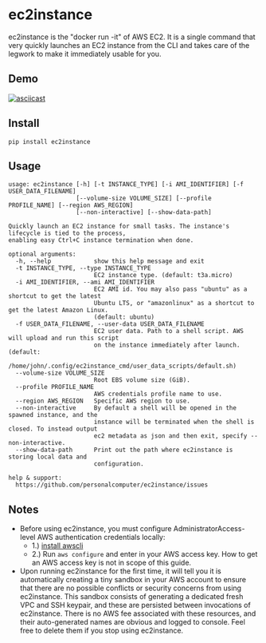 # ec2instance

ec2instance is the "docker run -it" of AWS EC2. It is a single command that very quickly launches an EC2 instance from
the CLI and takes care of the legwork to make it immediately usable for you.

## Demo

[![asciicast](https://asciinema.org/a/458558.svg)](https://asciinema.org/a/458558?autoplay=1)

## Install

```
pip install ec2instance
```

## Usage

```
usage: ec2instance [-h] [-t INSTANCE_TYPE] [-i AMI_IDENTIFIER] [-f USER_DATA_FILENAME]
                   [--volume-size VOLUME_SIZE] [--profile PROFILE_NAME] [--region AWS_REGION]
                   [--non-interactive] [--show-data-path]

Quickly launch an EC2 instance for small tasks. The instance's lifecycle is tied to the process,
enabling easy Ctrl+C instance termination when done.

optional arguments:
  -h, --help            show this help message and exit
  -t INSTANCE_TYPE, --type INSTANCE_TYPE
                        EC2 instance type. (default: t3a.micro)
  -i AMI_IDENTIFIER, --ami AMI_IDENTIFIER
                        EC2 AMI id. You may also pass "ubuntu" as a shortcut to get the latest
                        Ubuntu LTS, or "amazonlinux" as a shortcut to get the latest Amazon Linux.
                        (default: ubuntu)
  -f USER_DATA_FILENAME, --user-data USER_DATA_FILENAME
                        EC2 user data. Path to a shell script. AWS will upload and run this script
                        on the instance immediately after launch. (default:
                        /home/john/.config/ec2instance_cmd/user_data_scripts/default.sh)
  --volume-size VOLUME_SIZE
                        Root EBS volume size (GiB).
  --profile PROFILE_NAME
                        AWS credentials profile name to use.
  --region AWS_REGION   Specific AWS region to use.
  --non-interactive     By default a shell will be opened in the spawned instance, and the
                        instance will be terminated when the shell is closed. To instead output
                        ec2 metadata as json and then exit, specify --non-interactive.
  --show-data-path      Print out the path where ec2instance is storing local data and
                        configuration.

help & support:
  https://github.com/personalcomputer/ec2instance/issues
```

## Notes

- Before using ec2instance, you must configure AdministratorAccess-level AWS authentication credentials locally:
  - 1.) [install awscli](https://docs.aws.amazon.com/cli/latest/userguide/getting-started-install.html)
  - 2.) Run `aws configure` and enter in your AWS access key. How to get an AWS access key is not in scope of this
    guide.
- Upon running ec2instance for the first time, it will tell you it is automatically creating a tiny sandbox in your AWS
  account to ensure that there are no possible conflicts or security concerns from using ec2instance. This sandbox
  consists of generating a dedicated fresh VPC and SSH keypair, and these are persisted between invocations of
  ec2instance. There is no AWS fee associated with these resources, and their auto-generated names are obvious and
  logged to console. Feel free to delete them if you stop using ec2instance.

